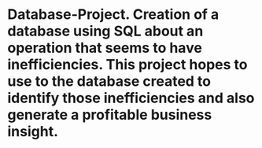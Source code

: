 # Database-Project. Creation of a database using SQL about an operation that seems to have inefficiencies. This project hopes to use to the database created to identify those inefficiencies and also generate a profitable business insight.

